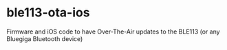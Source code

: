 # ble113-ota-ios
Firmware and iOS code to have Over-The-Air updates to the BLE113 (or any Bluegiga Bluetooth device)

